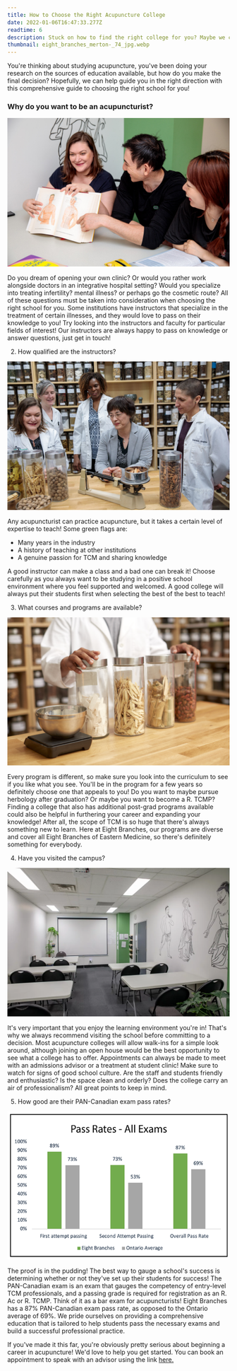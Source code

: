 ```yaml
---
title: How to Choose the Right Acupuncture College
date: 2022-01-06T16:47:33.277Z
readtime: 6
description: Stuck on how to find the right college for you? Maybe we can help!
thumbnail: eight_branches_merton-_74_jpg.webp
---
```

You're thinking about studying acupuncture, you've been doing your research on the sources of education available, but how do you make the final decision? Hopefully, we can help guide you in the right direction with this comprehensive guide to choosing the right school for you!

### Why do you want to be an acupuncturist?

![Three students collaborating and pointing at a textbook diagram.](copy-of-eight_branches_060919-126.jpg-1-.jpg)

Do you dream of opening your own clinic? Or would you rather work alongside doctors in an integrative hospital setting? Would you specialize into treating infertility? mental illness? or perhaps go the cosmetic route? All of these questions must be taken into consideration when choosing the right school for you. Some institutions have instructors that specialize in the treatment of certain illnesses, and they would love to pass on their knowledge to you! Try looking into the instructors and faculty for particular fields of interest! Our instructors are always happy to pass on knowledge or answer questions, just get in touch!

2. How qualified are the instructors?

![A group of students and an instructor looking at TCM herbs on a scale in an apothecary.](copy-of-eight_branches_060919-033.jpg.jpg)

Any acupuncturist can practice acupuncture, but it takes a certain level of expertise to teach! Some green flags are:

* Many years in the industry
* A history of teaching at other institutions
* A genuine passion for TCM and sharing knowledge

A good instructor can make a class and a bad one can break it! Choose carefully as you always want to be studying in a positive school environment where you feel supported and welcomed. A good college will always put their students first when selecting the best of the best to teach! 

3. What courses and programs are available?

![Four jars of TCM herbs and a scale](judy-gu-for-eight-branches-action-shot-selects-011.jpg)

Every program is different, so make sure you look into the curriculum to see if you like what you see. You'll be in the program for a few years so definitely choose one that appeals to you! Do you want to maybe pursue herbology after graduation? Or maybe you want to become a R. TCMP? Finding a college that also has additional post-grad programs available could also be helpful in furthering your career and expanding your knowledge! After all, the scope of TCM is so huge that there's always something new to learn. Here at Eight Branches, our programs are diverse and cover all Eight Branches of Eastern Medicine, so there's definitely something for everybody.

4. Have you visited the campus?

![The inside of one of Eight Branches' classrooms with tables and chairs set up](eight_branches_merton-_48_jpg.webp)

It's very important that you enjoy the learning environment you're in! That's why we always recommend visiting the school before committing to a decision. Most acupuncture colleges will allow walk-ins for a simple look around, although joining an open house would be the best opportunity to see what a college has to offer. Appointments can always be made to meet with an admissions advisor or a treatment at student clinic! Make sure to watch for signs of good school culture. Are the staff and students friendly and enthusiastic? Is the space clean and orderly? Does the college carry an air of professionalism? All great points to keep in mind.

5. How good are their PAN-Canadian exam pass rates?

![A bar graph showing the Eight Branches Pan-Can exam pass rates compared to the national average. The overall pass rate of Eight Branches students is 87%, compared to the Ontario average of 69%.](image-5-.png)

The proof is in the pudding! The best way to gauge a school's success is determining whether or not they've set up their students for success! The PAN-Canadian exam is an exam that gauges the competency of entry-level TCM professionals, and a passing grade is required for registration as an R. Ac or R. TCMP. Think of it as a bar exam for acupuncturists! Eight Branches has a 87% PAN-Canadian exam pass rate, as opposed to the Ontario average of 69%. We pride ourselves on providing a comprehensive education that is tailored to help students pass the necessary exams and build a successful professional practice.

If you've made it this far, you're obviously pretty serious about beginning a career in acupuncture! We'd love to help you get started. You can book an appointment to speak [](f)with an advisor using the link [here.](https://eightbranches.youcanbook.me/)